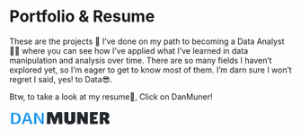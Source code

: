 # Portfolio & Resume

These are the projects 📔 I’ve done on my path to becoming a Data Analyst👨‍💻 where you can see how I’ve applied what I’ve learned in data manipulation and analysis over time. There are so many fields I haven’t explored yet, so I’m eager to get to know most of them. I’m darn sure I won’t regret I said, yes! to Data😎.

Btw, to take a look at my resume🚀, Click on DanMuner!   
 
[![resume](./logo.png)](https://kind-stone-04621511e.1.azurestaticapps.net/)
